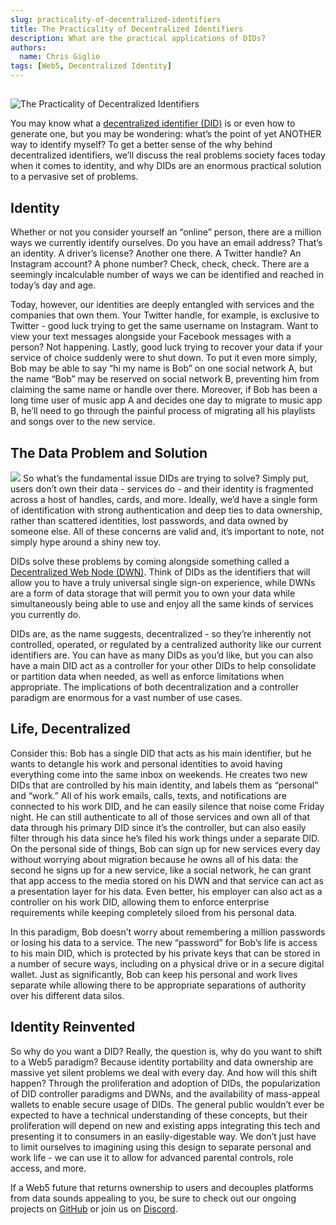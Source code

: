 ```yaml
---
slug: practicality-of-decentralized-identifiers
title: The Practicality of Decentralized Identifiers
description: What are the practical applications of DIDs?
authors:
  name: Chris Giglio
tags: [Web5, Decentralized Identity]
---
```


<head>
  <title>The Practicality of Decentralized Identifiers</title>
  <meta property="og:description" content="What are the practical applications of DIDs?" />
  <meta property="og:title" content="The Practicality of Decentralized Identifiers" />
  <meta property="og:url" content='https://developer.tbd.website/blog/practicality-of-decentralized-identifiers' />
  <meta property="og:image" content="https://developer.tbd.website/assets/images/practicality-did-blog-banner-2e81ddb567c7950d67869b9b3b05da62.png" />
  
  <meta name="twitter:card" content="summary" />
  <meta name="twitter:image" content="https://developer.tbd.website/assets/images/practicality-did-blog-banner-2e81ddb567c7950d67869b9b3b05da62.png" />
  <meta name="twitter:site" content="@tbdevs" />
  <meta name="twitter:title" content="The Practicality of Decentralized Identifiers" />
  <meta name="twitter:description" content="What are the practical applications of DIDs?" />
  <link rel="apple-touch-icon" href="https://developer.tbd.website/img/tbd-fav-icon-main.png" />
</head>

## 

![The Practicality of Decentralized Identifiers](/img/practicality-did-blog-banner.png)

You may know what a [decentralized identifier (DID)](https://developer.tbd.website/docs/web5/decentralized-identifiers/what-are-dids) is or even how to generate one, but you may be wondering: what’s the point of yet ANOTHER way to identify myself? To get a better sense of the why behind decentralized identifiers, we’ll discuss the real problems society faces today when it comes to identity, and why DIDs are an enormous practical solution to a pervasive set of problems.

<!--truncate-->

## Identity
Whether or not you consider yourself an “online” person, there are a million ways we currently identify ourselves. Do you have an email address? That’s an identity. A driver’s license? Another one there. A Twitter handle? An Instagram account? A phone number? Check, check, check. There are a seemingly incalculable number of ways we can be identified and reached in today’s day and age.

Today, however, our identities are deeply entangled with services and the companies that own them. Your Twitter handle, for example, is exclusive to Twitter - good luck trying to get the same username on Instagram. Want to view your text messages alongside your Facebook messages with a person? Not happening. Lastly, good luck trying to recover your data if your service of choice suddenly were to shut down. To put it even more simply, Bob may be able to say “hi my name is Bob” on one social network A, but the name “Bob” may be reserved on social network B, preventing him from claiming the same name or handle over there. Moreover, if Bob has been a long time user of music app A and decides one day to migrate to music app B, he’ll need to go through the painful process of migrating all his playlists and songs over to the new service.

## The Data Problem and Solution
![](/img/evolving-the-web.png)
So what’s the fundamental issue DIDs are trying to solve? Simply put, users don’t own their data - services do - and their identity is fragmented across a host of handles, cards, and more. Ideally, we’d have a single form of identification with strong authentication and deep ties to data ownership, rather than scattered identities, lost passwords, and data owned by someone else. All of these concerns are valid and, it’s important to note, not simply hype around a shiny new toy.

DIDs solve these problems by coming alongside something called a [Decentralized Web Node (DWN)](https://developer.tbd.website/docs/web5/decentralized-web-nodes/what-are-dwns). Think of DIDs as the identifiers that will allow you to have a truly universal single sign-on experience, while DWNs are a form of data storage that will permit you to own your data while simultaneously being able to use and enjoy all the same kinds of services you currently do.

DIDs are, as the name suggests, decentralized - so they’re inherently not controlled, operated, or regulated by a centralized authority like our current identifiers are. You can have as many DIDs as you’d like, but you can also have a main DID act as a controller for your other DIDs to help consolidate or partition data when needed, as well as enforce limitations when appropriate. The implications of both decentralization and a controller paradigm are enormous for a vast number of use cases.

## Life, Decentralized
Consider this: Bob has a single DID that acts as his main identifier, but he wants to detangle his work and personal identities to avoid having everything come into the same inbox on weekends. He creates two new DIDs that are controlled by his main identity, and labels them as “personal” and “work.” All of his work emails, calls, texts, and notifications are connected to his work DID, and he can easily silence that noise come Friday night. He can still authenticate to all of those services and own all of that data through his primary DID since it’s the controller, but can also easily filter through his data since he’s filed his work things under a separate DID. On the personal side of things, Bob can sign up for new services every day without worrying about migration because he owns all of his data: the second he signs up for a new service, like a social network, he can grant that app access to the media stored on his DWN and that service can act as a presentation layer for his data. Even better, his employer can also act as a controller on his work DID, allowing them to enforce enterprise requirements while keeping completely siloed from his personal data.

In this paradigm, Bob doesn’t worry about remembering a million passwords or losing his data to a service. The new “password” for Bob’s life is access to his main DID, which is protected by his private keys that can be stored in a number of secure ways, including on a physical drive or in a secure digital wallet. Just as significantly, Bob can keep his personal and work lives separate while allowing there to be appropriate separations of authority over his different data silos.

## Identity Reinvented
So why do you want a DID? Really, the question is, why do you want to shift to a Web5 paradigm? Because identity portability and data ownership are massive yet silent problems we deal with every day. And how will this shift happen? Through the proliferation and adoption of DIDs, the popularization of DID controller paradigms and DWNs, and the availability of mass-appeal wallets to enable secure usage of DIDs. The general public wouldn’t ever be expected to have a technical understanding of these concepts, but their proliferation will depend on new and existing apps integrating this tech and presenting it to consumers in an easily-digestable way. We don’t just have to limit ourselves to imagining using this design to separate personal and work life - we can use it to allow for advanced parental controls, role access, and more.

If a Web5 future that returns ownership to users and decouples platforms from data sounds appealing to you, be sure to check out our ongoing projects on [GitHub](https://github.com/TBD54566975) or join us on [Discord](https://discord.gg/tbd).

